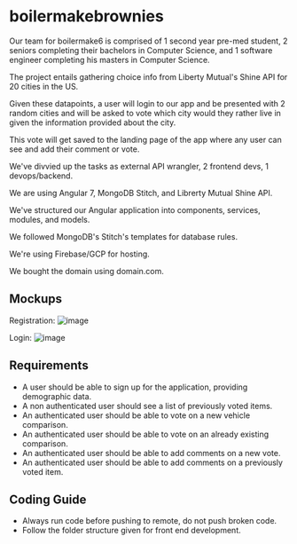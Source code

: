 # boilermakebrownies

Our team for boilermake6 is comprised of 1 second year pre-med student, 2 seniors completing their bachelors in Computer Science, and 1 software engineer completing his masters in Computer Science.

The project entails gathering choice info from Liberty Mutual's Shine API for 20 cities in the US.

Given these datapoints, a user will login to our app and be presented with 2 random cities and will be asked to vote which city would they rather live in given the information provided about the city.

This vote will get saved to the landing page of the app where any user can see and add their comment or vote.

We've divvied up the tasks as external API wrangler, 2 frontend devs, 1 devops/backend.

We are using Angular 7, MongoDB Stitch, and Librerty Mutual Shine API.

We've structured our Angular application into components, services, modules, and models.

We followed MongoDB's Stitch's templates for database rules.

We're using Firebase/GCP for hosting.

We bought the domain using domain.com.

## Mockups

Registration:
![image](https://user-images.githubusercontent.com/29419183/47252363-6c38e280-d411-11e8-839d-295e26b0fe1c.png)

Login:
![image](https://user-images.githubusercontent.com/29419183/47252368-7f4bb280-d411-11e8-843e-53b56531f9d8.png)


## Requirements
* A user should be able to sign up for the application, providing demographic data.
* A non authenticated user should see a list of previously voted items.
* An authenticated user should be able to vote on a new vehicle comparison.
* An authenticated user should be able to vote on an already existing comparison.
* An authenticated user should be able to add comments on a new vote.
* An authenticated user should be able to add comments on a previously voted item.

## Coding Guide
* Always run code before pushing to remote, do not push broken code.
* Follow the folder structure given for front end development.
